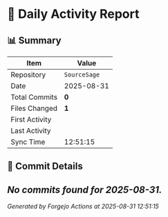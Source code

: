 # 📅 Daily Activity Report

## 📊 Summary
| Item | Value |
|------|-------|
| Repository | `SourceSage` |
| Date | 2025-08-31 |
| Total Commits | **0** |
| Files Changed | **1** |
| First Activity |  |
| Last Activity |  |
| Sync Time | 12:51:15 |

## 📝 Commit Details

*No commits found for 2025-08-31.*
---
*Generated by Forgejo Actions at 2025-08-31 12:51:15*
